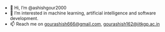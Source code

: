 - 👋 Hi, I’m @ashishgour2000
- 👀 I’m interested in machine learning, artificial intelligence and software development.
- 📫 Reach me on gourashish666@gmail.com, gourashish162@iitkgp.ac.in

<!---
ashishgour2000/ashishgour2000 is a ✨ special ✨ repository because its `README.md` (this file) appears on your GitHub profile.
You can click the Preview link to take a look at your changes.
--->
